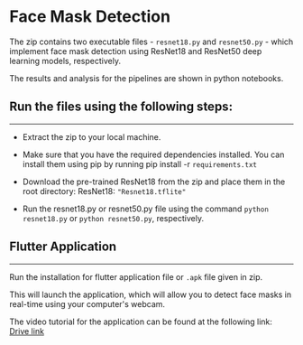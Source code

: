 # Face Mask Detection
The zip contains two executable files - `resnet18.py` and `resnet50.py` - which implement face mask detection using ResNet18 and ResNet50 deep learning models, respectively.

The results and analysis for the pipelines are shown in python notebooks.

## Run the files using the following steps:
---
- Extract the zip to your local machine.
- Make sure that you have the required dependencies installed. You can install them using pip by running pip install -r `requirements.txt`
- Download the pre-trained ResNet18 from the zip and place them in the root directory:
ResNet18: `"Resnet18.tflite"`

- Run the resnet18.py or resnet50.py file using the command `python resnet18.py` or `python resnet50.py`, respectively. 

## Flutter Application
---
Run the installation for flutter application file or `.apk` file given in zip.

This will launch the application, which will allow you to detect face masks in real-time using your computer's webcam.

The video tutorial for the application can be found at the following link: [Drive link](https://drive.google.com/file/d/1esaI-oXfDUvRR7W3aCfnlflw_MXcbQPs/view)